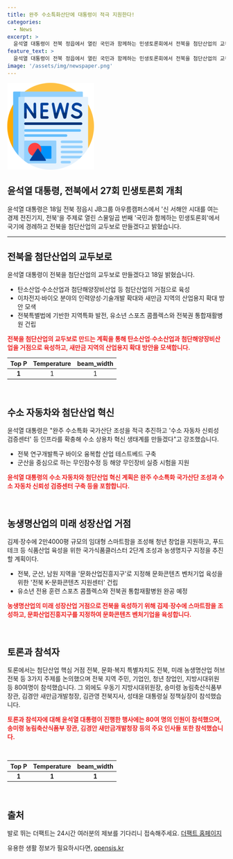 ```yaml
---
title: 완주 수소특화산단에 대통령이 적극 지원한다!
categories:
  - News
excerpt: >
  윤석열 대통령이 전북 정읍에서 열린 국민과 함께하는 민생토론회에서 전북을 첨단산업의 교두보로 활용하고자 하는 미래 비전을 발표했다. 토론에서는 첨단산업, 농업, 문화·복지 등 다양한 주제가 논의되었으며, 수소산업, 바이오 분야의 인력양성과 첨단해양장비산업 등이 주목받았다. 또한, 유소년 스포츠 콤플렉스와 전북권 통합재활병원 건립 등 지원 계획도 발표되었다. 윤 대통령은 전북을 미래 성장산업 거점으로 육성하겠다고 강조했다.
feature_text: >
  윤석열 대통령이 전북 정읍에서 열린 국민과 함께하는 민생토론회에서 전북을 첨단산업의 교두보로 활용하고자 하는 미래 비전을 발표했다. 토론에서는 첨단산업, 농업, 문화·복지 등 다양한 주제가 논의되었으며, 수소산업, 바이오 분야의 인력양성과 첨단해양장비산업 등이 주목받았다. 또한, 유소년 스포츠 콤플렉스와 전북권 통합재활병원 건립 등 지원 계획도 발표되었다. 윤 대통령은 전북을 미래 성장산업 거점으로 육성하겠다고 강조했다.
image: '/assets/img/newspaper.png'
---
```


<p><img src="/assets/img/newspaper.png" alt="kimp 속보" /></p>

<h2 data-ke-size="size26">윤석열 대통령, 전북에서 27회 민생토론회 개최</h2>

<p data-ke-size="size16">윤석열 대통령은 18일 전북 정읍시 JB그룹 아우름캠퍼스에서 '신 서해안 시대를 여는 경제 전진기지, 전북'을 주제로 열린 스물일곱 번째 '국민과 함께하는 민생토론회'에서 국기에 경례하고 전북을 첨단산업의 교두보로 만들겠다고 밝혔습니다.</p>

<hr>

<h2 data-ke-size="size26">전북을 첨단산업의 교두보로</h2>

<p data-ke-size="size16">윤석열 대통령이 전북을 첨단산업의 교두보로 만들겠다고 18일 밝혔습니다.</p>

<ul>
<li>탄소산업·수소산업과 첨단해양장비산업 등 첨단산업의 거점으로 육성</li>
<li>이차전지·바이오 분야의 인력양성·기술개발 확대와 새만금 지역의 산업용지 확대 방안 모색</li>
<li>전북특별법에 기반한 지역특화 발전, 유소년 스포츠 콤플렉스와 전북권 통합재활병원 건립</li>
</ul>

<p data-ke-size="size16"><b><span style="color: #ee2323;">전북을 첨단산업의 교두보로 만드는 계획을 통해 탄소산업·수소산업과 첨단해양장비산업을 거점으로 육성하고, 새만금 지역의 산업용지 확대 방안을 모색합니다.</span></b></p>

<table>
<thead>
<tr>
<th style="text-align: center;">Top P</th>
<th style="text-align: center;">Temperature</th>
<th style="text-align: center;">beam_width</th>
</tr>
</thead>
<tbody>
<tr>
<td style="text-align: center; height: 17px;"><b>1</b></td>
<td style="text-align: center;">1</td>
<td style="text-align: center;">1</td>
</tr>
</tbody>
</table>

<p data-ke-size="size16">&nbsp;</p>

<h2 data-ke-size="size26">수소 자동차와 첨단산업 혁신</h2>

<p data-ke-size="size16">윤석열 대통령은 "완주 수소특화 국가산단 조성을 적극 추진하고 '수소 자동차 신뢰성 검증센터' 등 인프라를 확충해 수소 상용차 혁신 생태계를 만들겠다"고 강조했습니다.</p>

<ul>
<li>전북 연구개발특구 바이오 융복합 산업 테스트베드 구축</li>
<li>군산을 중심으로 하는 무인잠수정 등 해양 무인장비 실증 시험을 지원</li>
</ul>

<p data-ke-size="size16"><b><span style="color: #ee2323;">윤석열 대통령의 수소 자동차와 첨단산업 혁신 계획은 완주 수소특화 국가산단 조성과 수소 자동차 신뢰성 검증센터 구축 등을 포함합니다.</span></b></p>

<p data-ke-size="size16">&nbsp;</p>

<h2 data-ke-size="size26">농생명산업의 미래 성장산업 거점</h2>

<p data-ke-size="size16">김제·장수에 2만4000평 규모의 임대형 스마트팜을 조성해 청년 창업을 지원하고, 푸드테크 등 식품산업 육성을 위한 국가식품클러스터 2단계 조성과 농생명지구 지정을 추진할 계획이다.</p>

<ul>
<li>전북, 군산, 남원 지역을 '문화산업진흥지구'로 지정해 문화콘텐츠 벤처기업 육성을 위한 '전북 K-문화콘텐츠 지원센터' 건립</li>
<li>유소년 전용 훈련 스포츠 콤플렉스와 전북권 통합재활병원 완공 예정</li>
</ul>

<p data-ke-size="size16"><b><span style="color: #ee2323;">농생명산업의 미래 성장산업 거점으로 전북을 육성하기 위해 김제·장수에 스마트팜을 조성하고, 문화산업진흥지구를 지정하여 문화콘텐츠 벤처기업을 육성합니다.</span></b></p>

<p data-ke-size="size16">&nbsp;</p>

<h2 data-ke-size="size26">토론과 참석자</h2>

<p data-ke-size="size16">토론에서는 첨단산업 핵심 거점 전북, 문화·복지 특별자치도 전북, 미래 농생명산업 허브 전북 등 3가지 주제를 논의했으며 전북 지역 주민, 기업인, 청년 창업인, 지방시대위원 등 80여명이 참석했습니다. 그 외에도 우동기 지방시대위원장, 송미령 농림축산식품부 장관, 김경안 새만금개발청장, 김관영 전북지사, 성태윤 대통령실 정책실장이 참석했습니다.</p>

<p data-ke-size="size16"><b><span style="color: #ee2323;">토론과 참석자에 대해 윤석열 대통령이 진행한 행사에는 80여 명의 인원이 참석했으며, 송미령 농림축산식품부 장관, 김경안 새만금개발청장 등의 주요 인사들 또한 참석했습니다.</span></b></p>

<p data-ke-size="size16">&nbsp;</p>

<table>
<thead>
<tr>
<th style="text-align: center;">Top P</th>
<th style="text-align: center;">Temperature</th>
<th style="text-align: center;">beam_width</th>
</tr>
</thead>
<tbody>
<tr>
<td style="text-align: center; height: 17px;"><b>1</b></td>
<td style="text-align: center;"><b>1</b></td>
<td style="text-align: center;"><b>1</b></td>
</tr>
</tbody>
</table>

<p data-ke-size="size16">&nbsp;</p>

<h2 data-ke-size="size26">출처</h2>

<p data-ke-size="size16">발로 뛰는 더팩트는 24시간 여러분의 제보를 기다리니 접속해주세요. <a href="https://talk.tf.co.kr/bbs/report/write">더팩트 홈페이지</a></p>
유용한 생활 정보가 필요하시다면, <a href="https://opensis.kr" rel="dofollow">opensis.kr</a>


